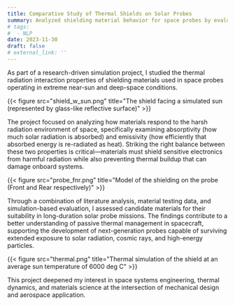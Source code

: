 ```yaml
---
title: Comparative Study of Thermal Shields on Solar Probes
summary: Analyzed shielding material behavior for space probes by evaluating absorptivity and emissivity to improve thermal management in high-radiation environments.
# tags:
#  - NLP
date: 2023-11-30
draft: false
# external_link: ''
---
```


As part of a research-driven simulation project, I studied the thermal radiation interaction properties of shielding materials used in space probes operating in extreme near-sun and deep-space conditions.

{{< figure src="shield_w_sun.png" title="The shield facing a simulated sun (represented by glass-like reflective surface)" >}}

The project focused on analyzing how materials respond to the harsh radiation environment of space, specifically examining absorptivity (how much solar radiation is absorbed) and emissivity (how efficiently that absorbed energy is re-radiated as heat). Striking the right balance between these two properties is critical—materials must shield sensitive electronics from harmful radiation while also preventing thermal buildup that can damage onboard systems.

{{< figure src="probe_fnr.png" title="Model of the shielding on the probe (Front and Rear respectively)" >}}

Through a combination of literature analysis, material testing data, and simulation-based evaluation, I assessed candidate materials for their suitability in long-duration solar probe missions. The findings contribute to a better understanding of passive thermal management in spacecraft, supporting the development of next-generation probes capable of surviving extended exposure to solar radiation, cosmic rays, and high-energy particles.

{{< figure src="thermal.png" title="Thermal simulation of the shield at an average sun temperature of 6000 deg C" >}}

This project deepened my interest in space systems engineering, thermal dynamics, and materials science at the intersection of mechanical design and aerospace application.